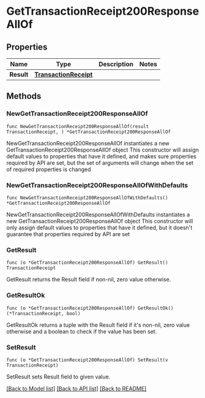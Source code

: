 # GetTransactionReceipt200ResponseAllOf

## Properties

Name | Type | Description | Notes
------------ | ------------- | ------------- | -------------
**Result** | [**TransactionReceipt**](TransactionReceipt.md) |  | 

## Methods

### NewGetTransactionReceipt200ResponseAllOf

`func NewGetTransactionReceipt200ResponseAllOf(result TransactionReceipt, ) *GetTransactionReceipt200ResponseAllOf`

NewGetTransactionReceipt200ResponseAllOf instantiates a new GetTransactionReceipt200ResponseAllOf object
This constructor will assign default values to properties that have it defined,
and makes sure properties required by API are set, but the set of arguments
will change when the set of required properties is changed

### NewGetTransactionReceipt200ResponseAllOfWithDefaults

`func NewGetTransactionReceipt200ResponseAllOfWithDefaults() *GetTransactionReceipt200ResponseAllOf`

NewGetTransactionReceipt200ResponseAllOfWithDefaults instantiates a new GetTransactionReceipt200ResponseAllOf object
This constructor will only assign default values to properties that have it defined,
but it doesn't guarantee that properties required by API are set

### GetResult

`func (o *GetTransactionReceipt200ResponseAllOf) GetResult() TransactionReceipt`

GetResult returns the Result field if non-nil, zero value otherwise.

### GetResultOk

`func (o *GetTransactionReceipt200ResponseAllOf) GetResultOk() (*TransactionReceipt, bool)`

GetResultOk returns a tuple with the Result field if it's non-nil, zero value otherwise
and a boolean to check if the value has been set.

### SetResult

`func (o *GetTransactionReceipt200ResponseAllOf) SetResult(v TransactionReceipt)`

SetResult sets Result field to given value.



[[Back to Model list]](../README.md#documentation-for-models) [[Back to API list]](../README.md#documentation-for-api-endpoints) [[Back to README]](../README.md)


